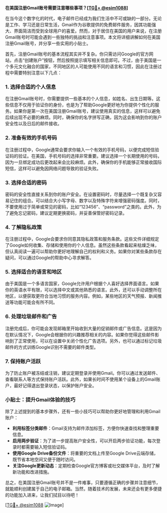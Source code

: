 **在美国注册Gmail账号需要注意哪些事项？[[TG💪+ @esim1088](https://t.me/s/esim1088)]**

在当今这个数字化的时代，电子邮件已经成为我们生活中不可或缺的一部分。无论是工作、学习还是日常生活，Gmail作为谷歌提供的免费邮件服务，因其功能强大、界面简洁而受到全球用户的喜爱。然而，对于居住在美国的用户来说，在注册Gmail账号时可能会遇到一些独特的挑战和注意事项。本文将详细讲解如何在美国注册Gmail账号，并分享一些实用的小贴士。

首先，注册Gmail账号的基本流程其实并不复杂。你只需访问Google的官方网站，点击“创建账户”按钮，然后按照提示填写相关信息即可。不过，由于美国是一个多元文化融合的国家，不同地区的人可能使用不同的语言和习惯，因此在注册过程中需要特别注意以下几点：

### 1. **选择合适的个人信息**
在注册Gmail账号时，你需要提供一些基本的个人信息，如姓名、出生日期等。这些信息不仅用于验证你的身份，也是为了帮助Google更好地为你提供个性化的服务。如果你是第一次在美国注册Gmail账号，建议使用真实的信息，这样可以避免后续出现不必要的麻烦。同时，确保你的名字拼写正确，因为这会影响到你的账户安全性以及日后的邮件接收。

### 2. **准备有效的手机号码**
在注册过程中，Google通常会要求你输入一个有效的手机号码，以便完成短信验证码的验证。在美国，手机号码的选择非常重要。建议选择一个长期使用的号码，因为一旦绑定成功后更改起来会比较麻烦。此外，确保你的手机能够正常接收国际短信，这样可以避免因网络问题导致的验证失败。

### 3. **选择合适的密码**
密码的安全性直接关系到你的账户安全。在设置密码时，尽量选择一个既复杂又容易记住的组合。可以结合大小写字母、数字以及特殊字符来增强密码强度。同时，不要使用过于简单或常见的密码，比如“123456”、“password”之类的。此外，为了避免忘记密码，建议定期更换密码，并妥善保管好密码记录。

### 4. **了解隐私政策**
在注册过程中，Google会要求你同意其隐私政策和服务条款。这些文件详细规定了Google如何收集、存储和使用你的个人信息。虽然这些条款看起来枯燥乏味，但认真阅读一遍可以帮助你更好地理解自己的权利和义务。如果你对某些条款存在疑问，可以通过Google的帮助中心寻求解答。

### 5. **选择适合的语言和地区**
由于美国是一个多语言国家，Google允许用户根据个人喜好选择界面语言。如果你的英语水平有限，可以选择中文或其他熟悉的语言。此外，还可以手动调整所在地区，以便获取更符合当地习惯的服务内容。例如，某些地区的天气预报、新闻推送等功能可能会有所不同。

### 6. **处理垃圾邮件和广告**
注册完成后，你可能会发现邮箱里开始收到大量的促销邮件或广告信息。这是因为在默认情况下，Google会根据你的兴趣推荐相关的内容。如果你觉得这些邮件影响到了正常使用，可以在设置中关闭个性化广告选项。另外，也可以通过标记垃圾邮件的方式训练Google识别不需要的邮件类型。

### 7. **保持账户活跃**
为了防止账户被冻结或注销，建议定期登录并使用Gmail。你可以通过发送邮件、查看联系人等方式保持账户活跃。此外，如果长时间不使用某个设备上的Gmail账户，最好记得退出登录状态，以保护账户安全。

### 小贴士：提升Gmail体验的技巧
除了上述提到的基本步骤外，还有一些小技巧可以帮助你更好地管理和利用Gmail账户：

- **利用标签分类邮件**：Gmail支持为邮件添加标签，方便你快速查找和整理重要信息。
- **启用两步验证**：为了进一步提高账户安全性，可以开启两步验证功能，每次登录时都需要输入短信验证码。
- **使用Google Drive备份文件**：将重要的文档上传至Google Drive云端存储，既节省本地空间又便于随时访问。
- **关注Google更新动态**：定期检查Google官方博客或社交媒体平台，及时了解新功能和改进措施。

总之，在美国注册Gmail账号并不是一件难事，只要遵循正确的步骤并注意细节，就能顺利创建属于自己的电子邮箱。当然，随着技术的发展，未来还会有更多便捷的功能加入进来，让我们拭目以待吧！

[[TG💪+ @esim1088](https://t.me/s/esim1088) ![Image](https://i.postimg.cc/4NQfJmqS/Snipaste-2025-05-13-00-14-12.png)]
